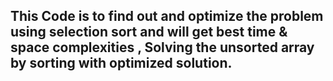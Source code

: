 ## This Code is to find out and optimize the problem using selection sort and will get best time & space complexities , Solving the unsorted array by sorting with optimized solution.
